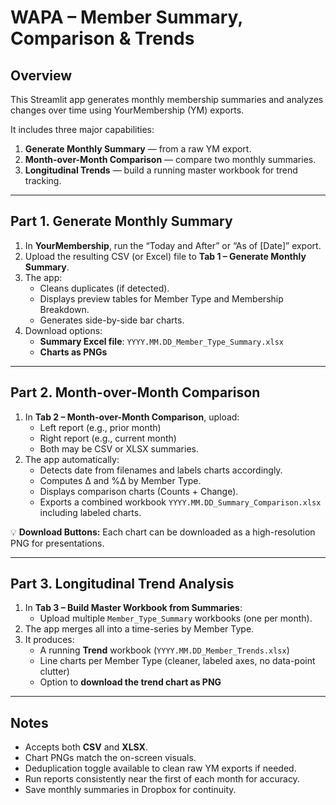 # WAPA – Member Summary, Comparison & Trends

## Overview
This Streamlit app generates monthly membership summaries and analyzes changes over time using YourMembership (YM) exports.

It includes three major capabilities:
1. **Generate Monthly Summary** — from a raw YM export.
2. **Month-over-Month Comparison** — compare two monthly summaries.
3. **Longitudinal Trends** — build a running master workbook for trend tracking.

---

## Part 1. Generate Monthly Summary
1. In **YourMembership**, run the “Today and After” or “As of [Date]” export.
2. Upload the resulting CSV (or Excel) file to **Tab 1 – Generate Monthly Summary**.
3. The app:
   - Cleans duplicates (if detected).
   - Displays preview tables for Member Type and Membership Breakdown.
   - Generates side-by-side bar charts.
4. Download options:
   - **Summary Excel file**: `YYYY.MM.DD_Member_Type_Summary.xlsx`
   - **Charts as PNGs**

---

## Part 2. Month-over-Month Comparison
1. In **Tab 2 – Month-over-Month Comparison**, upload:
   - Left report (e.g., prior month)
   - Right report (e.g., current month)
   - Both may be CSV or XLSX summaries.
2. The app automatically:
   - Detects date from filenames and labels charts accordingly.
   - Computes Δ and %Δ by Member Type.
   - Displays comparison charts (Counts + Change).
   - Exports a combined workbook `YYYY.MM.DD_Summary_Comparison.xlsx` including labeled charts.

💡 **Download Buttons:** Each chart can be downloaded as a high-resolution PNG for presentations.

---

## Part 3. Longitudinal Trend Analysis
1. In **Tab 3 – Build Master Workbook from Summaries**:
   - Upload multiple `Member_Type_Summary` workbooks (one per month).
2. The app merges all into a time-series by Member Type.
3. It produces:
   - A running **Trend** workbook (`YYYY.MM.DD_Member_Trends.xlsx`)
   - Line charts per Member Type (cleaner, labeled axes, no data-point clutter)
   - Option to **download the trend chart as PNG**

---

## Notes
- Accepts both **CSV** and **XLSX**.
- Chart PNGs match the on-screen visuals.
- Deduplication toggle available to clean raw YM exports if needed.
- Run reports consistently near the first of each month for accuracy.
- Save monthly summaries in Dropbox for continuity.
